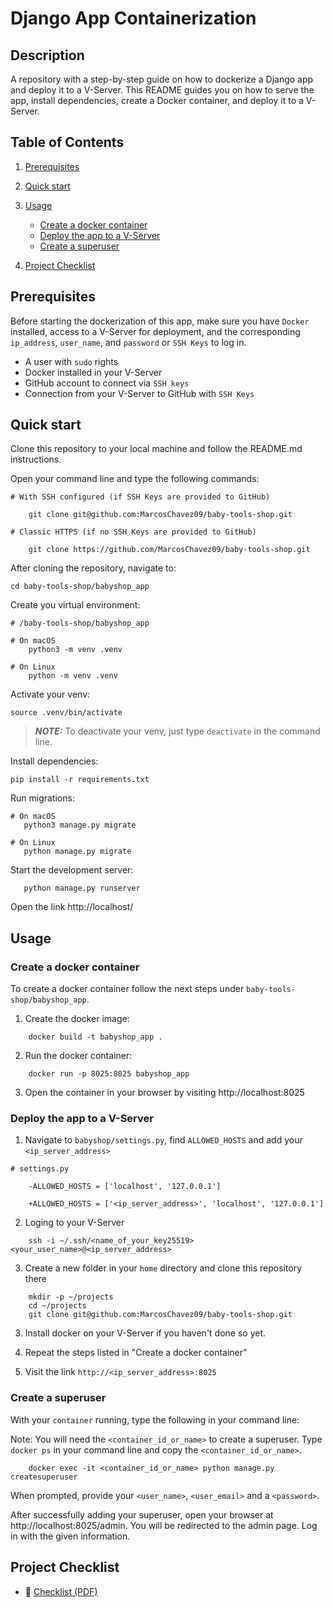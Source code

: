 # Django App Containerization

## Description
A repository with a step-by-step guide on how to dockerize a Django app and deploy it to a V-Server. This README guides you on how to serve the app, install dependencies, create a Docker container, and deploy it to a V-Server.

## Table of Contents

1. [Prerequisites](#prerequisites)
2. [Quick start](#quick-start)
3. [Usage](#usage)
    - [Create a docker container](#create-a-docker-container)
    - [Deploy the app to a V-Server](#deploy-the-app-to-a-v-server)
    - [Create a superuser](#create-a-superuser)

4. [Project Checklist](#project-checklist)

## Prerequisites

Before starting the dockerization of this app, make sure you have `Docker` installed, access to a V-Server for deployment, and the corresponding `ip_address`, `user_name`, and `password` or `SSH Keys` to log in.

- A user with `sudo` rights
- Docker installed in your V-Server
- GitHub account to connect via `SSH keys`
- Connection from your V-Server to GitHub with `SSH Keys`

## Quick start

Clone this repository to your local machine and follow the README.md instructions.

Open your command line and type the following commands:

```
# With SSH configured (if SSH Keys are provided to GitHub)

    git clone git@github.com:MarcosChavez09/baby-tools-shop.git

# Classic HTTPS (if no SSH Keys are provided to GitHub)

    git clone https://github.com/MarcosChavez09/baby-tools-shop.git
```
After cloning the repository, navigate to:

```
cd baby-tools-shop/babyshop_app
```

Create you virtual environment:

```
# /baby-tools-shop/babyshop_app

# On macOS
    python3 -m venv .venv

# On Linux
    python -m venv .venv
```

Activate your venv:
```
source .venv/bin/activate
```

> **_NOTE:_** To deactivate your venv, just type `deactivate` in the command line.

Install dependencies:
```
pip install -r requirements.txt
```
Run migrations:
```
# On macOS
   python3 manage.py migrate

# On Linux
   python manage.py migrate
```
Start the development server:
```
   python manage.py runserver
```

Open the link http://localhost/

## Usage

### Create a docker container

To create a docker container follow the next steps under `baby-tools-shop/babyshop_app`.

1. Create the docker image: 

```
    docker build -t babyshop_app .
```

2. Run the docker container:
```
    docker run -p 8025:8025 babyshop_app                                        
```

3. Open the container in your browser by visiting http://localhost:8025

### Deploy the app to a V-Server

1. Navigate to `babyshop/settings.py`, find `ALLOWED_HOSTS` and add your `<ip_server_address>`

```
# settings.py

    -ALLOWED_HOSTS = ['localhost', '127.0.0.1']

    +ALLOWED_HOSTS = ['<ip_server_address>', 'localhost', '127.0.0.1']
```
2. Loging to your V-Server
```
    ssh -i ~/.ssh/<name_of_your_key25519> <your_user_name>@<ip_server_address>
```
3. Create a new folder in your `home` directory and clone this repository there
```
    mkdir -p ~/projects
    cd ~/projects
    git clone git@github.com:MarcosChavez09/baby-tools-shop.git
```

3. Install docker on your V-Server if you haven't done so yet. 

4. Repeat the steps listed in "Create a docker container"

5. Visit the link `http://<ip_server_address>:8025`

### Create a superuser

With your `container` running, type the following in your command line:

Note: You will need the `<container_id_or_name>` to create a superuser. Type `docker ps` in your command line and copy the `<container_id_or_name>`.

```
    docker exec -it <container_id_or_name> python manage.py createsuperuser
```

When prompted, provide your `<user_name>`, `<user_email>` and a `<password>`.

After successfully adding your superuser, open your browser at http://localhost:8025/admin. You will be redirected to the admin page. Log in with the given information.

## Project Checklist

- 📄 [Checklist (PDF)](../baby-tools-shop/docs/checklist.pdf)